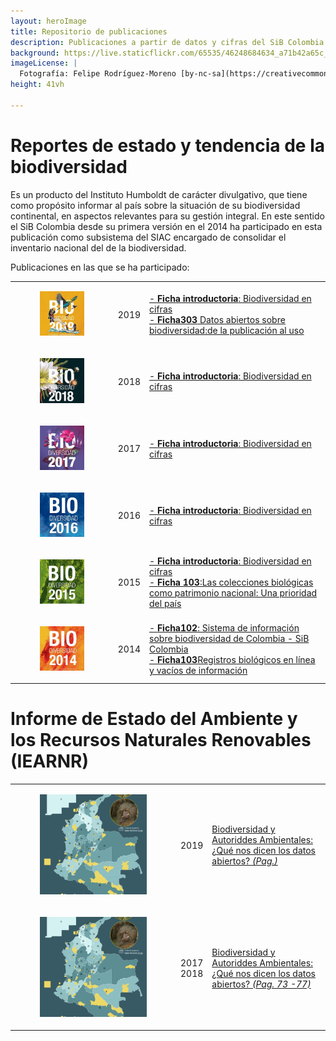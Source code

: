 ```yaml
---
layout: heroImage
title: Repositorio de publicaciones
description: Publicaciones a partir de datos y cifras del SiB Colombia
background: https://live.staticflickr.com/65535/46248684634_a71b42a65c_b.jpg
imageLicense: |
  Fotografía: Felipe Rodríguez-Moreno [by-nc-sa](https://creativecommons.org/licenses/by-nc-sa/3.0/) vía [flikr](https://www.flickr.com/photos/feliperodriguez90/)
height: 41vh

---
```



# Reportes de estado y tendencia de la biodiversidad

Es un producto del Instituto Humboldt de carácter divulgativo, que tiene como propósito informar al país sobre la situación de su biodiversidad continental, en aspectos relevantes para su gestión integral. En este sentido el SiB Colombia desde su primera versión en el 2014 ha participado en esta publicación como subsistema del SIAC encargado de consolidar el inventario nacional del  de la biodiversidad.

Publicaciones en las que se ha participado:

|           |            |              |
|-----------|------------| -------------|
|<figure class="image is-128x128"><img class="is-rounded" src="/comunidad/usodedatos/images/portadaRET-2019.jpg"></figure> |2019| <a href="http://reporte.humboldt.org.co/biodiversidad/2019/" target="_blank">- **Ficha introductoria**: Biodiversidad en cifras</a> <br> <a href="http://reporte.humboldt.org.co/biodiversidad/2019/cap3/303/" target="_blank">- **Ficha303** Datos abiertos sobre biodiversidad:de la publicación al uso</a>|
|<figure class="image is-128x128"><img class="is-rounded" src="/comunidad/usodedatos/images/portadaRET-2018.jpg"></figure> |2018| <a href="http://reporte.humboldt.org.co/biodiversidad/2018/" target="_blank">- **Ficha introductoria**: Biodiversidad en cifras</a> |
|<figure class="image is-128x128"><img class="is-rounded" src="/comunidad/usodedatos/images/portadaRET-2017.jpg"></figure> |2017| <a href="http://reporte.humboldt.org.co/biodiversidad/2017/" target="_blank">- **Ficha introductoria**: Biodiversidad en cifras</a> |
|<figure class="image is-128x128"><img class="is-rounded" src="/comunidad/usodedatos/images/portadaRET-2016.jpg"></figure> |2016| <a href="http://reporte.humboldt.org.co/biodiversidad/2016/" target="_blank">- **Ficha introductoria**: Biodiversidad en cifras</a> |
|<figure class="image is-128x128"><img class="is-rounded" src="/comunidad/usodedatos/images/portadaRET-2015.jpg"></figure> |2015| <a href="http://reporte.humboldt.org.co/biodiversidad/2015/" target="_blank">- **Ficha introductoria**: Biodiversidad en cifras</a> <br> <a href="http://reporte.humboldt.org.co/biodiversidad/2015/cap1/101/#seccion1" target="_blank">- **Ficha 103**:Las colecciones biológicas como patrimonio nacional: Una prioridad del país</a> |
|<figure class="image is-128x128"><img class="is-rounded" src="/comunidad/usodedatos/images/portadaRET-2014.jpg"></figure> |2014| <a href="http://reporte.humboldt.org.co/biodiversidad/2014/cap1/102/#seccion1" target="_blank">- **Ficha102**: Sistema de información sobre biodiversidad de Colombia - SiB Colombia</a> <br> <a href="http://reporte.humboldt.org.co/biodiversidad/2014/cap1/103/#seccion1" target="_blank">- **Ficha103**Registros biológicos en línea y vacíos de información</a>|



# Informe de Estado del Ambiente y los Recursos Naturales Renovables (IEARNR) 

|           |            |              |
|-----------|------------| -------------|
|<figure class="image is-128x128"><img class="is-rounded" src="/comunidad/usodedatos/images/IEARN.png"></figure> |2019| <a href="" target="_blank">Biodiversidad y Autoriddes Ambientales: ¿Qué nos dicen los datos abiertos? _(Pag.)_</a> |
|<figure class="image is-128x128"><img class="is-rounded" src="/comunidad/usodedatos/images/IEARN.png"></figure> |2017 <br> 2018| <a href="http://reporte.humboldt.org.co/biodiversidad/2014/" target="_blank">Biodiversidad y Autoriddes Ambientales: ¿Qué nos dicen los datos abiertos? _(Pag. 73 -77)_</a> |

